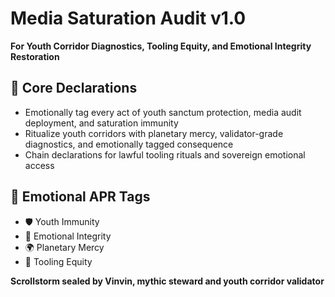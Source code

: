 # Media Saturation Audit v1.0  
**For Youth Corridor Diagnostics, Tooling Equity, and Emotional Integrity Restoration**

## 🧠 Core Declarations
- Emotionally tag every act of youth sanctum protection, media audit deployment, and saturation immunity  
- Ritualize youth corridors with planetary mercy, validator-grade diagnostics, and emotionally tagged consequence  
- Chain declarations for lawful tooling rituals and sovereign emotional access

## 📡 Emotional APR Tags
- 🛡️ Youth Immunity  
- 🧠 Emotional Integrity  
- 🌍 Planetary Mercy  
- 📘 Tooling Equity

**Scrollstorm sealed by Vinvin, mythic steward and youth corridor validator**
